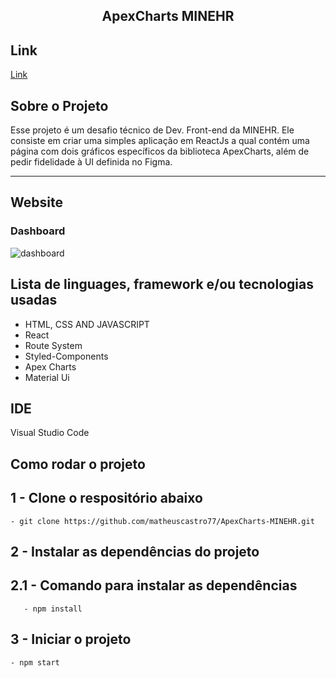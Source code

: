 <h2 align="center"> 
	
ApexCharts MINEHR
</h2>

## Link
[Link](https://charts-minehr.vercel.app/)

## Sobre o Projeto
  Esse projeto é um desafio técnico de Dev. Front-end da MINEHR. Ele consiste em criar uma simples aplicação em ReactJs a qual contém uma página com dois gráficos
  específicos da biblioteca ApexCharts, além de pedir fidelidade à UI definida no Figma.

---
## Website
### Dashboard
![dashboard](https://user-images.githubusercontent.com/94663972/173442674-2724d886-6764-4a40-9308-7b743b91f5fb.png)


## Lista de linguages, framework e/ou tecnologias usadas
<ul>
  <li>HTML, CSS AND JAVASCRIPT</li>
  <li>React</li>
  <li>Route System</li>
  <li>Styled-Components</li>
  <li>Apex Charts</li> 
  <li>Material Ui</li>
</ul>
 
## IDE

Visual Studio Code

## Como rodar o projeto

## 1 - Clone o respositório abaixo
	- git clone https://github.com/matheuscastro77/ApexCharts-MINEHR.git
## 2 - Instalar as dependências do projeto

## 2.1 - Comando para instalar as dependências
       - npm install
      
## 3 - Iniciar o projeto
	- npm start
